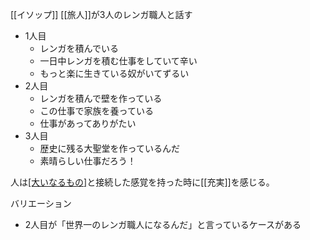 
[[イソップ]]
[[旅人]]が3人のレンガ職人と話す
- 1人目
    - レンガを積んでいる
    - 一日中レンガを積む仕事をしていて辛い
    - もっと楽に生きている奴がいてずるい
- 2人目
    - レンガを積んで壁を作っている
    - この仕事で家族を養っている
    - 仕事があってありがたい
- 3人目
    - 歴史に残る大聖堂を作っているんだ
    - 素晴らしい仕事だろう！

人は[[大いなるもの]](この話の場合は、歴史に残る大聖堂)と接続した感覚を持った時に[[充実]]を感じる。

バリエーション
- 2人目が「世界一のレンガ職人になるんだ」と言っているケースがある